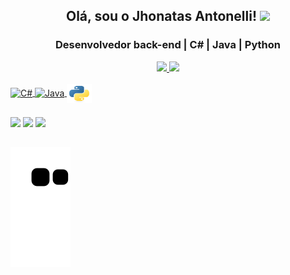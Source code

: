 <h2 align="center"> Olá, sou o Jhonatas Antonelli! <img src="https://raw.githubusercontent.com/tavareshenrique/tavareshenrique/master/gifs/Hi.gif" width="30px"> </h2>
<h3 align="center"> Desenvolvedor back-end | C# | Java | Python </h3>

<div align="center">
  <a href="https://github.com/JhonatasAntonelli">
  <img width="42%" src="https://github-readme-stats.vercel.app/api?username=JhonatasAntonelli&show_icons=true&theme=algolia&include_all_commits=true&count_private=true"/>
  <img width="50%" src="https://github-readme-stats.vercel.app/api/top-langs/?username=JhonatasAntonelli&layout=compact&langs_count=7&theme=algolia"/>
</div>

<div style="display: inline_block"><br>
  <img align="center" alt="C#" height="30" width="40" src="https://cdn.jsdelivr.net/gh/devicons/devicon/icons/csharp/csharp-original.svg" /> 
  <img align="center" alt="Java" height="30" width="40" src="https://cdn.jsdelivr.net/gh/devicons/devicon/icons/java/java-original.svg" />
  <img align="center" alt="Python" height="30" width="40" src="https://raw.githubusercontent.com/devicons/devicon/master/icons/python/python-original.svg">
</div>

  ###
  
<div> 
 <a href="https://www.linkedin.com/in/jhonatasantonelli/" target="_blank"><img src="https://img.shields.io/badge/-LinkedIn-%230077B5?style=for-the-badge&logo=linkedin&logoColor=white" target="_blank"></a>
  <a href="https://www.instagram.com/jhonatasantonelli/" target="_blank"><img src="https://img.shields.io/badge/-Instagram-%23E4405F?style=for-the-badge&logo=instagram&logoColor=white" target="_blank"></a>
 <a href = "mailto:jonatasantonelli@gmail.com"><img src="https://img.shields.io/badge/Gmail-D14836?style=for-the-badge&logo=gmail&logoColor=white" target="_blank"></a>
</div>
  
##
 
  ![Snake animation](https://github.com/JhonatasAntonelli/JhonatasAntonelli/blob/output/github-contribution-grid-snake.svg)
 


<!--
**JhonatasAntonelli/JhonatasAntonelli** is a ✨ _special_ ✨ repository because its `README.md` (this file) appears on your GitHub profile.

Here are some ideas to get you started:

- 🔭 I’m currently working on ...
- 🌱 I’m currently learning ...
- 👯 I’m looking to collaborate on ...
- 🤔 I’m looking for help with ...
- 💬 Ask me about ...
- 📫 How to reach me: ...
- 😄 Pronouns: ...
- ⚡ Fun fact: ...
-->

